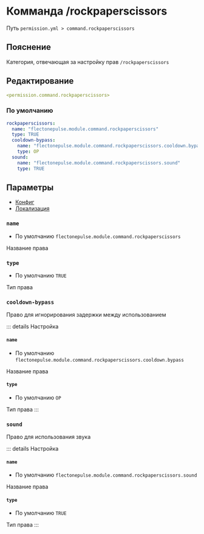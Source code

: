 # Комманда /rockpaperscissors
Путь `permission.yml > command.rockpaperscissors`

## Пояснение
Категория, отвечающая за настройку прав `/rockpaperscissors`

## Редактирование
```yaml
<permission.command.rockpaperscissors>
```

### По умолчанию
```yaml
rockpaperscissors:
  name: "flectonepulse.module.command.rockpaperscissors"
  type: TRUE
  cooldown-bypass:
    name: "flectonepulse.module.command.rockpaperscissors.cooldown.bypass"
    type: OP
  sound:
    name: "flectonepulse.module.command.rockpaperscissors.sound"
    type: TRUE
```

## Параметры

- [Конфиг](/ru/command/rockpaperscissors/)
- [Локализация](/ru/localizations/ru_ru/command/rockpaperscissors/)

### `name`
- По умолчанию `flectonepulse.module.command.rockpaperscissors`

Название права

### `type`
- По умолчанию `TRUE`

Тип права

### `cooldown-bypass`

Право для игнорирования задержки между использованием

::: details Настройка
#### `name`
- По умолчанию `flectonepulse.module.command.rockpaperscissors.cooldown.bypass`

Название права

#### `type`
- По умолчанию `OP`

Тип права
:::

### `sound`

Право для использования звука

::: details Настройка
#### `name`
- По умолчанию `flectonepulse.module.command.rockpaperscissors.sound`

Название права

#### `type`
- По умолчанию `TRUE`

Тип права
:::

<!--@include: @/ru/parts/permission.md-->

